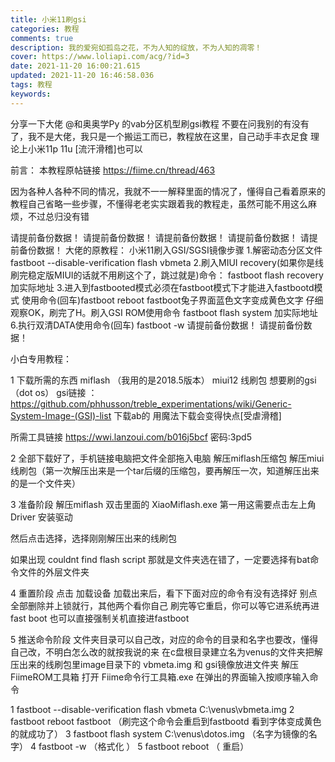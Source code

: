 ```yaml
---
title: 小米11刷gsi
categories: 教程
comments: true
description: 我的爱宛如孤岛之花，不为人知的绽放，不为人知的凋零！
cover: https://www.loliapi.com/acg/?id=3
date: 2021-11-20 16:00:21.615
updated: 2021-11-20 16:46:58.036
tags: 教程
keywords:
---
```


分享一下大佬 @和奥奥学Py 的vab分区机型刷gsi教程 
不要在问我别的有没有了，我不是大佬，我只是一个搬运工而已，教程放在这里，自己动手丰衣足食
理论上小米11p 11u [流汗滑稽]也可以

前言：
	本教程原帖链接 https://fiime.cn/thread/463

因为各种人各种不同的情况，我就不一一解释里面的情况了，懂得自己看着原来的教程自己省略一些步骤，不懂得老老实实跟着我的教程走，虽然可能不用这么麻烦，不过总归没有错



请提前备份数据！
请提前备份数据！
请提前备份数据！
请提前备份数据！
请提前备份数据！
大佬的原教程：
小米11刷入GSI/SGSI镜像步骤
1.解密动态分区文件
fastboot --disable-verification flash vbmeta
2.刷入MIUI recovery(如果你是线刷完稳定版MIUI的话就不用刷这个了，跳过就是)命令：
fastboot flash recovery 加实际地址
3.进入到fastbooted模式必须在fastboot模式下才能进入fastbootd模式
使用命令(回车)fastboot reboot fastboot兔子界面蓝色文字变成黄色文字 仔细观察OK，刷完了H。刷入GSI ROM使用命令
fastboot flash system 加实际地址
6.执行双清DATA使用命令(回车)
fastboot -w
请提前备份数据！
请提前备份数据！

小白专用教程：

1 下载所需的东西
miflash （我用的是2018.5版本）
miui12 线刷包 
想要刷的gsi （dot os） 
gsi链接 ：https://github.com/phhusson/treble_experimentations/wiki/Generic-System-Image-(GSI)-list 下载ab的 用魔法下载会变得快点[受虐滑稽]

所需工具链接 https://wwi.lanzoui.com/b016j5bcf 密码:3pd5

2 全部下载好了，手机链接电脑把文件全部拖入电脑
解压miflash压缩包 
解压miui线刷包（第一次解压出来是一个tar后缀的压缩包，要再解压一次，知道解压出来的是一个文件夹）

3 准备阶段
解压miflash 双击里面的 XiaoMiflash.exe 第一用这需要点击左上角 Driver 安装驱动

然后点击选择，选择刚刚解压出来的线刷包

如果出现 couldnt find flash script 那就是文件夹选在错了，一定要选择有bat命令文件的外层文件夹

4 重置阶段
点击 加载设备 加载出来后，看下下面对应的命令有没有选择好
别点全部删除并上锁就行，其他两个看你自己
刷完等它重启，你可以等它进系统再进fast boot 也可以直接强制关机直接进fastboot

5 推送命令阶段 
文件夹目录可以自己改，对应的命令的目录和名字也要改，懂得自己改，不明白怎么改的就按我说的来
在c盘根目录建立名为venus的文件夹把解压出来的线刷包里image目录下的 vbmeta.img 和 gsi镜像放进文件夹
解压FiimeROM工具箱 打开 Fiime命令行工具箱.exe 在弹出的界面输入按顺序输入命令

1 fastboot --disable-verification flash vbmeta C:\venus\vbmeta.img 
2 fastboot reboot fastboot （刷完这个命令会重启到fastbootd 看到字体变成黄色的就成功了） 
3 fastboot flash system C:\venus\dotos.img （名字为镜像的名字） 
4 fastboot -w （格式化 ）
5 fastboot reboot （ 重启）

